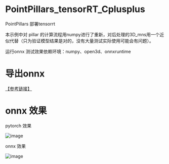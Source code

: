 # PointPillars_tensorRT_Cplusplus
PointPillars 部署tensorrt

本示例中对 pillar 的计算流程用numpy进行了重新，对后处理的3D_mns用一个近似代替（只为验证模型结果是对的，没有大量测试实际使用可能会有问题）。

运行onnx 测试效果依赖环境：numpy、open3d、onnxruntime


# 导出onnx 

[【参考链接】](https://github.com/zhulf0804/PointPillars/tree/feature/deployment)

# onnx 效果

pytorch 效果

![image](https://github.com/user-attachments/assets/f177a1bd-7862-43a7-bb6a-593975fe7b88)

onnx 效果

![image](https://github.com/user-attachments/assets/cf5baee9-04cd-4b53-8805-1dcf5b0849e1)
